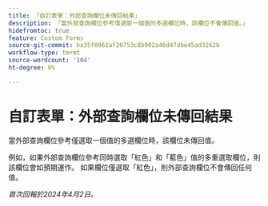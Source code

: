 ```yaml
---
title: 「自訂表單：外部查詢欄位未傳回結果」
description: 「當外部查詢欄位參考僅選取一個值的多選欄位時，該欄位不會傳回值。」
hidefromtoc: true
feature: Custom Forms
source-git-commit: ba35f0961af20753c8b902a46d47dbe45ad3262b
workflow-type: tm+mt
source-wordcount: '104'
ht-degree: 0%

---
```



# 自訂表單：外部查詢欄位未傳回結果

當外部查詢欄位參考僅選取一個值的多選欄位時，該欄位未傳回值。

例如，如果外部查詢欄位參考同時選取「紅色」和「藍色」值的多重選取欄位，則該欄位會如預期運作。 如果欄位僅選取「紅色」，則外部查詢欄位不會傳回任何值。

_首次回報於2024年4月2日。_

